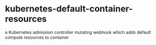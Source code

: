 # kubernetes-default-container-resources
a Kubernetes admission controller mutating webhook which adds default compute resources to container
